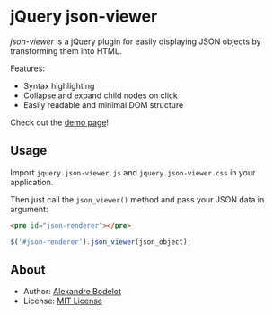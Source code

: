 # jQuery json-viewer

*json-viewer* is a jQuery plugin for easily displaying JSON objects by transforming them into HTML.

Features:
- Syntax highlighting
- Collapse and expand child nodes on click
- Easily readable and minimal DOM structure

Check out the [demo page](http://rawgit.com/abodelot/jquery.json-viewer/master/demo.html)!

## Usage

Import `jquery.json-viewer.js` and `jquery.json-viewer.css` in your application.

Then just call the `json_viewer()` method and pass your JSON data in argument:
```html
<pre id="json-renderer"></pre>
```

```js
$('#json-renderer').json_viewer(json_object);
```

## About

- Author: [Alexandre Bodelot](https://github.com/abodelot)
- License: [MIT License](http://opensource.org/licenses/MIT)
